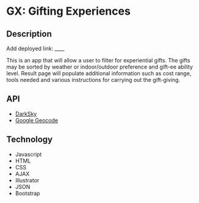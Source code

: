 # GX: Gifting Experiences

## Description

Add deployed link: ____

This is an app that will allow a user to filter for experiential gifts. The gifts may be sorted by weather or indoor/outdoor preference and gift-ee ability level. Result page will populate additional information such as cost range, tools needed and various instructions for carrying out the gift-giving.

## API
- [DarkSky](https://darksky.net/dev/)
- [Google Geocode](https://developers.google.com/maps/documentation/geocoding/start)

## Technology
- Javascript
- HTML
- CSS
- AJAX
- Illustrator
- JSON
- Bootstrap

